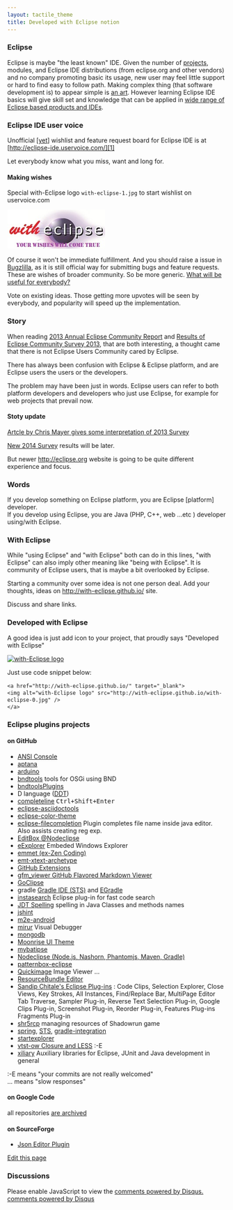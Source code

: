 ```yaml
---
layout: tactile_theme
title: Developed with Eclipse notion
---
```


### Eclipse

Eclipse is maybe "the least known" IDE. Given the number of [projects](https://projects.eclipse.org/list-of-projects),
 modules, and Eclipse IDE distributions
 (from eclipse.org and other vendors) and no company promoting basic its usage, new user may feel little support
 or hard to find easy to follow path. Making complex thing (that software development is) to appear simple is
 [an art](http://agilemanifesto.org/principles.html).
 However learning Eclipse IDE basics will give skill set and knowledge that can be applied
 in [wide range of Eclipse based products and IDEs](http://en.wikipedia.org/wiki/List_of_Eclipse-based_software).

### Eclipse IDE user voice

Unofficial [[yet](http://eclipse-ide.uservoice.com/forums/237853-eclipse-ide-ideas/suggestions/5380278)] wishlist
and feature request board for Eclipse IDE is at  
[http://eclipse-ide.uservoice.com/][1]

Let everybody know what you miss, want and long for.

  [1]: http://eclipse-ide.uservoice.com/forums/237853-eclipse-ide-ideas

#### Making wishes

Special with-Eclipse logo `with-eclipse-1.jpg` to start wishlist on uservoice.com

![with-eclipse-1.jpg](with-eclipse-1.jpg)

Of course it won't be immediate fulfillment. And you should raise a issue in [Bugzlilla](https://bugs.eclipse.org/bugs/),
 as it is still official way for submitting bugs and feature requests.
These are wishes of broader community. So be more generic. [What will be useful for everybody?][1]

Vote on existing ideas. Those getting more upvotes will be seen by everybody, and popularity will speed up the implementation. 

### Story

When reading [2013 Annual Eclipse Community Report](http://www.eclipse.org/org/foundation/reports/annual_report.php)
and [Results of Eclipse Community Survey 2013](http://eclipse.org/org/press-release/20130612_eclipsesurvey2013.php),
 that are both interesting, a thought came that there is not Eclipse Users Community cared by Eclipse.
 
There has always been confusion with Eclipse & Eclipse platform, and are Eclipse users the users or the developers.

The problem may have been just in words. Eclipse users can refer to both platform developers
and developers who just use Eclipse, for example for web projects that prevail now.

#### Stoty update

[Artcle by Chris Mayer gives some interpretation of 2013 Survey ](http://jaxenter.com/eclipse-popularity-dips-after-juno-4-2-platform-release-survey-finds-47366.html)

[New 2014 Survey](https://www.surveymonkey.com/s/eclipsecommunity2014) results will be later.

But newer http://eclipse.org website is going to be quite different experience and focus.

<!-- 

http://www.theserverside.com/feature/Whats-the-Big-IDE-Comparing-Eclipse-vs-NetBeans
-->

### Words

If you develop something on Eclipse platform, you are Eclipse [platform] developer.  
If you develop using Eclipse, you are Java (PHP, C++, web ...etc ) developer using/with Eclipse.

### With Eclipse

While "using Eclipse" and "with Eclipse" both can do in this lines, "with Eclipse" can also imply other meaning like
"being with Eclipse". It is community of Eclipse users, that is maybe a bit overlooked by Eclipse.

Starting a community over some idea is not one person deal. Add your thoughts, ideas on <http://with-eclipse.github.io/> site.

Discuss and share links.

### Developed with Eclipse

A good idea is just add icon to your project, that proudly says "Developed with Eclipse"

<!--
![with-eclipse-1.jpg](with-eclipse-1.jpg)
-->

<a href="http://with-eclipse.github.io/"><img alt="with-Eclipse logo" src="http://with-eclipse.github.io/with-eclipse-0.jpg" /></a>

Just use code snippet below:

	<a href="http://with-eclipse.github.io/" target="_blank">
	<img alt="with-Eclipse logo" src="http://with-eclipse.github.io/with-eclipse-0.jpg" />
	</a>

### Eclipse plugins projects 

#### on GitHub

- [ANSI Console](https://github.com/mihnita/ansi-econsole)
- [aptana](https://github.com/aptana/studio3)
- [arduino](https://github.com/jantje/arduino-eclipse-plugin)
- [bndtools](https://github.com/bndtools/bndtools) tools for OSGi using BND
- [bndtoolsPlugins](https://github.com/fhuberts/bndtoolsPlugins)
- D language ([DDT](https://github.com/bruno-medeiros/DDT))
- [completeline](https://github.com/henri5/completeline) <kbd>Ctrl+Shift+Enter</kbd>
- [eclipse-asciidoctools](https://github.com/awltech/eclipse-asciidoctools)
- [eclipse-color-theme](https://github.com/eclipse-color-theme/eclipse-color-theme)
- [eclipse-filecompletion](https://github.com/impetuouslab/eclipse-filecompletion) Plugin completes file name inside java editor. Also assists creating reg exp.
- [EditBox @Nodeclipse](https://github.com/Nodeclipse/EditBox)
- [eExplorer](https://github.com/culmat/eExplorer) Embeded Windows Explorer
- [emmet (ex-Zen Coding)](https://github.com/emmetio/emmet-eclipse)
- [emt-xtext-archetype](https://github.com/fuinorg/emt-xtext-archetype)
- [GitHub Extensions](https://github.com/ANCIT/eGit-extensions)
- [gfm_viewer GitHub Flavored Markdown Viewer](https://github.com/satyagraha/gfm_viewer)
- [GoClipse](https://github.com/sesteel/goclipse)
- gradle [Gradle IDE (STS)](https://github.com/spring-projects/eclipse-integration-gradle) and [EGradle](https://github.com/de-jcup/egradle)
- [instasearch](https://github.com/ajermakovics/eclipse-instasearch) Eclipse plug-in for fast code search
- [JDT Spelling](https://github.com/hendrens/jdt.spelling) spelling in Java Classes and methods names
- [jshint](https://github.com/eclipsesource/jshint-eclipse/)
- [m2e-android](https://github.com/rgladwell/m2e-android)
- [mirur](https://github.com/brandonborkholder/mirur) Visual Debugger
- [mongodb](https://github.com/Kanatoko/MonjaDB)
- [Moonrise UI Theme](https://github.com/guari/eclipse-ui-theme)
- [mybatipse](https://github.com/harawata/mybatipse)
- [Nodeclipse (Node.js, Nashorn, Phantomjs, Maven, Gradle)](https://github.com/Nodeclipse/nodeclipse-1)
- [patternbox-eclipse](https://github.com/patternbox/patternbox-eclipse)
- [Quickimage](https://github.com/persal/quickimage) Image Viewer ...
- [ResourceBundle Editor](https://github.com/essiembre/eclipse-rbe)
- [Sandip Chitale's Eclipse Plug-ins](https://github.com/sandipchitale/sandipchitaleseclipseplugins) : Code Clips, Selection Explorer, Close Views, Key Strokes, All Instances, Find/Replace Bar, MultiPage Editor Tab Traverse, Sampler Plug-in, Reverse Text Selection Plug-in, Google Clips Plug-in, Screenshot Plug-in, Reorder Plug-in, Features Plug-ins Fragments Plug-in
- [shr5rcp](https://github.com/UrsZeidler/shr5rcp) managing resources of Shadowrun game
- [spring](?), [STS](https://github.com/spring-projects/eclipse-integration-commons),
 [gradle-integration](https://github.com/spring-projects/eclipse-integration-gradle/)
- [startexplorer](https://github.com/basti1302/startexplorer/)
- [vtst-ow Closure and LESS](https://github.com/vtst/ow) :-E 
- [xiliary](https://github.com/fappel/xiliary) Auxiliary libraries for Eclipse, JUnit and Java development in general

:-E means "your commits are not really welcomed"  
... means "slow responses"

#### on Google Code

all repositories [are archived](https://code.google.com/p/support/wiki/ReadOnlyTransition)

#### on SourceForge

- [Json Editor Plugin](https://sourceforge.net/projects/eclipsejsonedit/)


[Edit this page](https://github.com/with-Eclipse/with-eclipse.github.io/edit/master/index.md)



### Discussions

<div id="disqus_thread"></div>
<script type="text/javascript">
    /* * * CONFIGURATION VARIABLES: EDIT BEFORE PASTING INTO YOUR WEBPAGE * * */
    var disqus_shortname = 'with-eclipse'; // required: replace example with your forum shortname

    /* * * DON'T EDIT BELOW THIS LINE * * */
    (function() {
        var dsq = document.createElement('script'); dsq.type = 'text/javascript'; dsq.async = true;
        dsq.src = '//' + disqus_shortname + '.disqus.com/embed.js';
        (document.getElementsByTagName('head')[0] || document.getElementsByTagName('body')[0]).appendChild(dsq);
    })();
</script>
<noscript>Please enable JavaScript to view the <a href="http://disqus.com/?ref_noscript">comments powered by Disqus.</a></noscript>
<a href="http://disqus.com" class="dsq-brlink">comments powered by <span class="logo-disqus">Disqus</span></a>

